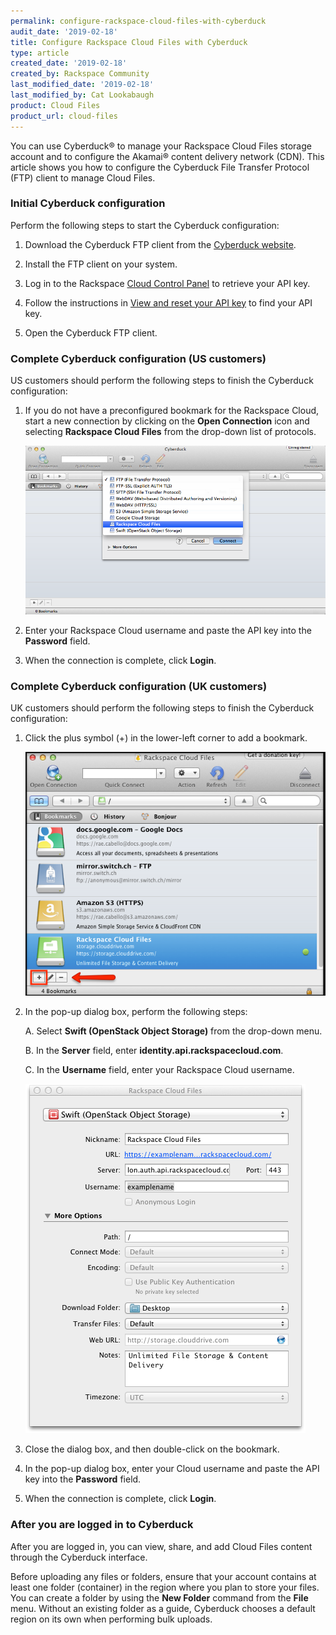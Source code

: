 ```yaml
---
permalink: configure-rackspace-cloud-files-with-cyberduck
audit_date: '2019-02-18'
title: Configure Rackspace Cloud Files with Cyberduck
type: article
created_date: '2019-02-18'
created_by: Rackspace Community
last_modified_date: '2019-02-18'
last_modified_by: Cat Lookabaugh
product: Cloud Files
product_url: cloud-files
---
```


You can use Cyberduck&reg; to manage your Rackspace Cloud Files storage account
and to configure the Akamai&reg; content delivery network (CDN). This article
shows you how to configure the Cyberduck File Transfer Protocol (FTP) client to
manage Cloud Files.

### Initial Cyberduck configuration

Perform the following steps to start the Cyberduck configuration:

1.	Download the Cyberduck FTP client from the [
Cyberduck website](https://trac.cyberduck.io/wiki/help/en/howto/cloudfiles).

2.	Install the FTP client on your system.

3.	Log in to the Rackspace [Cloud Control Panel](https://login.rackspace.com)
to retrieve your API key.

4.	Follow the instructions in
[View and reset your API key](https://support.rackspace.com/how-to/view-and-reset-your-api-key) to find your
API key.

5.	Open the Cyberduck FTP client.

### Complete Cyberduck configuration (US customers)

US customers should perform the following steps to finish the Cyberduck
configuration:

1.	If you do not have a preconfigured bookmark for the Rackspace Cloud, start a
new connection by clicking on the **Open Connection** icon and selecting
**Rackspace Cloud Files** from the drop-down list of protocols.

    <img src="CyberDuckCFMenuSelectProtocol.png" alt="" title="">

2.	Enter your Rackspace Cloud username and paste the API key into the **Password**
field.

3.	When the connection is complete, click **Login**.

### Complete Cyberduck configuration (UK customers)

UK customers should perform the following steps to finish the Cyberduck
configuration:

1.	Click the plus symbol (+) in the lower-left corner to add a bookmark.

    <img src="cyberduck_for_UK_1.png" alt="" title="">

2.	In the pop-up dialog box, perform the following steps:

    A. Select **Swift (OpenStack Object Storage)** from the drop-down menu.

    B. In the **Server** field, enter **identity.api.rackspacecloud.com**.

    C. In the **Username** field, enter your Rackspace Cloud username.

	<img src="cyberduck6.png" alt="" title="">

3.	Close the dialog box, and then double-click on the bookmark.

4. In the pop-up dialog box, enter your Cloud username and paste the API key
into the **Password** field.

5. When the connection is complete, click **Login**.

### After you are logged in to Cyberduck

After you are logged in, you can view, share, and add Cloud Files content through
the Cyberduck interface.

Before uploading any files or folders, ensure that your account contains at least
one folder (container) in the region where you plan to store your files. You can
create a folder by using the **New Folder** command from the **File** menu. Without
an existing folder as a guide, Cyberduck chooses a default region on its own
when performing bulk uploads.

